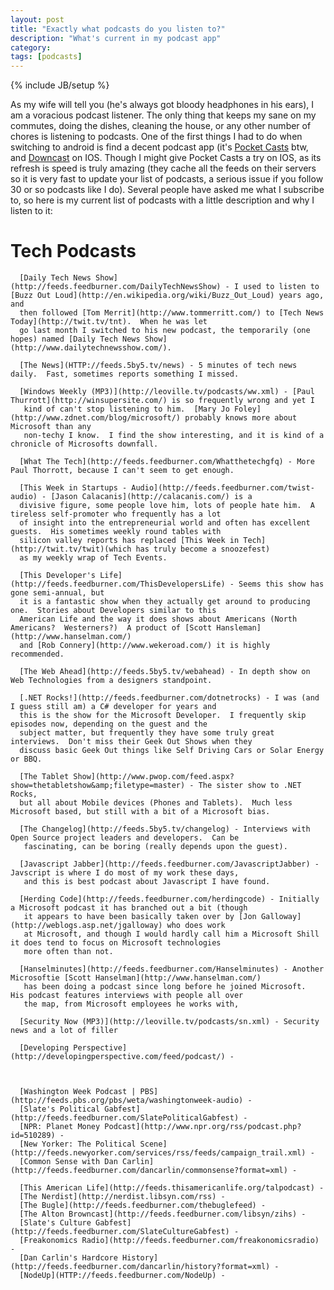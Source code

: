 ```yaml
---
layout: post
title: "Exactly what podcasts do you listen to?"
description: "What's current in my podcast app"
category: 
tags: [podcasts]
---
```

{% include JB/setup %}

As my wife will tell you (he's always got bloody headphones in his ears), I am a voracious podcast listener.  The only
thing that keeps my sane on my commutes, doing the dishes, cleaning the house, or any other number of chores is
listening to podcasts.   One of the first things I had to do when switching to android is find a decent podcast
app (it's [Pocket Casts](http://www.shiftyjelly.com/pocketcasts) btw, and [Downcast](http://www.downcastapp.com/) on IOS.
 Though I might give Pocket Casts a try on IOS, as its refresh is speed is truly amazing (they cache all the feeds on
 their servers so it is very fast to update your list of podcasts, a serious issue if you follow 30 or so podcasts like I do).
 Several people have asked me what I subscribe to, so here is my current list of podcasts with a little description and
 why I listen to it:

 Tech Podcasts
 =============
      [Daily Tech News Show](http://feeds.feedburner.com/DailyTechNewsShow) - I used to listen to [Buzz Out Loud](http://en.wikipedia.org/wiki/Buzz_Out_Loud) years ago, and
      then followed [Tom Merrit](http://www.tommerritt.com/) to [Tech News Today](http://twit.tv/tnt).  When he was let
      go last month I switched to his new podcast, the temporarily (one hopes) named [Daily Tech News Show](http://www.dailytechnewsshow.com/).

      [The News](HTTP://feeds.5by5.tv/news) - 5 minutes of tech news daily.  Fast, sometimes reports something I missed.

      [Windows Weekly (MP3)](http://leoville.tv/podcasts/ww.xml) - [Paul Thurrott](http://winsupersite.com/) is so frequently wrong and yet I
       kind of can't stop listening to him.  [Mary Jo Foley](http://www.zdnet.com/blog/microsoft/) probably knows more about Microsoft than any
       non-techy I know.  I find the show interesting, and it is kind of a chronicle of Microsofts downfall.

      [What The Tech](http://feeds.feedburner.com/Whatthetechgfq) - More Paul Thorrott, because I can't seem to get enough.

      [This Week in Startups - Audio](http://feeds.feedburner.com/twist-audio) - [Jason Calacanis](http://calacanis.com/) is a
      divisive figure, some people love him, lots of people hate him.  A tireless self-promoter who frequently has a lot
      of insight into the entrepreneurial world and often has excellent guests.  His sometimes weekly round tables with
      silicon valley reports has replaced [This Week in Tech](http://twit.tv/twit)(which has truly become a snoozefest)
      as my weekly wrap of Tech Events.

      [This Developer's Life](http://feeds.feedburner.com/ThisDevelopersLife) - Seems this show has gone semi-annual, but
      it is a fantastic show when they actually get around to producing one.  Stories about Developers similar to this
      American Life and the way it does shows about Americans (North Americans?  Westerners?)  A product of [Scott Hansleman](http://www.hanselman.com/)
      and [Rob Connery](http://www.wekeroad.com/) it is highly recommended.

      [The Web Ahead](http://feeds.5by5.tv/webahead) - In depth show on Web Technologies from a designers standpoint.

      [.NET Rocks!](http://feeds.feedburner.com/dotnetrocks) - I was (and I guess still am) a C# developer for years and
      this is the show for the Microsoft Developer.  I frequently skip episodes now, depending on the guest and the
      subject matter, but frequently they have some truly great interviews.  Don't miss their Geek Out Shows when they
      discuss basic Geek Out things like Self Driving Cars or Solar Energy or BBQ.

      [The Tablet Show](http://www.pwop.com/feed.aspx?show=thetabletshow&amp;filetype=master) - The sister show to .NET Rocks,
      but all about Mobile devices (Phones and Tablets).  Much less Microsoft based, but still with a bit of a Microsoft bias.

      [The Changelog](http://feeds.5by5.tv/changelog) - Interviews with Open Source project leaders and developers.  Can be
       fascinating, can be boring (really depends upon the guest).

      [Javascript Jabber](http://feeds.feedburner.com/JavascriptJabber) - Javscript is where I do most of my work these days,
       and this is best podcast about Javascript I have found.

      [Herding Code](http://feeds.feedburner.com/herdingcode) - Initially a Microsoft podcast it has branched out a bit (though
       it appears to have been basically taken over by [Jon Galloway](http://weblogs.asp.net/jgalloway) who does work
       at Microsoft, and though I would hardly call him a Microsoft Shill it does tend to focus on Microsoft technologies
       more often than not.

      [Hanselminutes](http://feeds.feedburner.com/Hanselminutes) - Another Microsoftie [Scott Hanselman](http://www.hanselman.com/)
       has been doing a podcast since long before he joined Microsoft.  His podcast features interviews with people all over
       the map, from Microsoft employees he works with,

      [Security Now (MP3)](http://leoville.tv/podcasts/sn.xml) - Security news and a lot of filler

      [Developing Perspective](http://developingperspective.com/feed/podcast/) - 

      
      
      [Washington Week Podcast | PBS](http://feeds.pbs.org/pbs/weta/washingtonweek-audio) - 
      [Slate's Political Gabfest](http://feeds.feedburner.com/SlatePoliticalGabfest) - 
      [NPR: Planet Money Podcast](http://www.npr.org/rss/podcast.php?id=510289) - 
      [New Yorker: The Political Scene](http://feeds.newyorker.com/services/rss/feeds/campaign_trail.xml) - 
      [Common Sense with Dan Carlin](http://feeds.feedburner.com/dancarlin/commonsense?format=xml) - 
      
      [This American Life](http://feeds.thisamericanlife.org/talpodcast) -       
      [The Nerdist](http://nerdist.libsyn.com/rss) - 
      [The Bugle](http://feeds.feedburner.com/thebuglefeed) - 
      [The Alton Browncast](http://feeds.feedburner.com/libsyn/zihs) - 
      [Slate's Culture Gabfest](http://feeds.feedburner.com/SlateCultureGabfest) - 
      [Freakonomics Radio](http://feeds.feedburner.com/freakonomicsradio) - 
      [Dan Carlin's Hardcore History](http://feeds.feedburner.com/dancarlin/history?format=xml) - 
      [NodeUp](HTTP://feeds.feedburner.com/NodeUp) - 
      